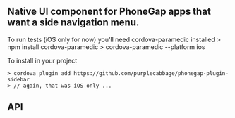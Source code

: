 
## Native UI component for PhoneGap apps that want a side navigation menu.


To run tests (iOS only for now) you'll need cordova-paramedic installed
    > npm install cordova-paramedic
    > cordova-paramedic --platform ios

To install in your project

    > cordova plugin add https://github.com/purplecabbage/phonegap-plugin-sidebar
    > // again, that was iOS only ...
    

## API

